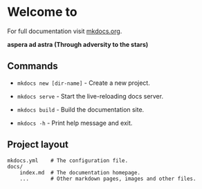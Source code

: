 # Welcome to 

For full documentation visit [mkdocs.org](https://www.mkdocs.org).



**aspera ad astra (Through adversity to the stars)**



## Commands

* `mkdocs new [dir-name]` - Create a new project.

* `mkdocs serve` - Start the live-reloading docs server.

* `mkdocs build` - Build the documentation site.

* `mkdocs -h` - Print help message and exit.

  

## Project layout

    mkdocs.yml    # The configuration file.
    docs/
        index.md  # The documentation homepage.
        ...       # Other markdown pages, images and other files.
